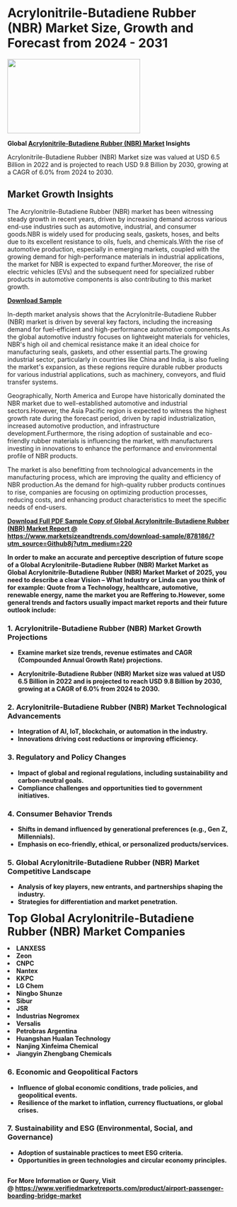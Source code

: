 <H1>Acrylonitrile-Butadiene Rubber (NBR) Market Size, Growth and Forecast from 2024 - 2031</H1><img class="aligncenter size-medium wp-image-584254" src="https://thirdeyenews.in/wp-content/uploads/2024/09/Global-Market-Research-300x168.jpeg" alt="" width="300" height="168" /><p><strong>Global&nbsp;<a href="https://www.marketsizeandtrends.com/download-sample/878186/?utm_source=Github8j?utm_medium=220">Acrylonitrile-Butadiene Rubber (NBR) Market</a> Insights</strong></p><p>Acrylonitrile-Butadiene Rubber (NBR) Market size was valued at USD 6.5 Billion in 2022 and is projected to reach USD 9.8 Billion by 2030, growing at a CAGR of 6.0% from 2024 to 2030.</p><p><h2>Market Growth Insights</h2> <p>The Acrylonitrile-Butadiene Rubber (NBR) market has been witnessing steady growth in recent years, driven by increasing demand across various end-use industries such as automotive, industrial, and consumer goods.NBR is widely used for producing seals, gaskets, hoses, and belts due to its excellent resistance to oils, fuels, and chemicals.With the rise of automotive production, especially in emerging markets, coupled with the growing demand for high-performance materials in industrial applications, the market for NBR is expected to expand further.Moreover, the rise of electric vehicles (EVs) and the subsequent need for specialized rubber products in automotive components is also contributing to this market growth.</p> <p><strong><a href="#">Download Sample</a></strong></p> <p>In-depth market analysis shows that the Acrylonitrile-Butadiene Rubber (NBR) market is driven by several key factors, including the increasing demand for fuel-efficient and high-performance automotive components.As the global automotive industry focuses on lightweight materials for vehicles, NBR's high oil and chemical resistance make it an ideal choice for manufacturing seals, gaskets, and other essential parts.The growing industrial sector, particularly in countries like China and India, is also fueling the market's expansion, as these regions require durable rubber products for various industrial applications, such as machinery, conveyors, and fluid transfer systems.</p> <p>Geographically, North America and Europe have historically dominated the NBR market due to well-established automotive and industrial sectors.However, the Asia Pacific region is expected to witness the highest growth rate during the forecast period, driven by rapid industrialization, increased automotive production, and infrastructure development.Furthermore, the rising adoption of sustainable and eco-friendly rubber materials is influencing the market, with manufacturers investing in innovations to enhance the performance and environmental profile of NBR products.</p> <p>The market is also benefitting from technological advancements in the manufacturing process, which are improving the quality and efficiency of NBR production.As the demand for high-quality rubber products continues to rise, companies are focusing on optimizing production processes, reducing costs, and enhancing product characteristics to meet the specific needs of end-users.</p> <p><strong><a href="#"></p><p><span class=""><strong>Download Full PDF Sample Copy of Global Acrylonitrile-Butadiene Rubber (NBR) Market Report</strong> @ <a href="https://www.marketsizeandtrends.com/download-sample/878186/?utm_source=Github8j?utm_medium=220" target="_blank">https://www.marketsizeandtrends.com/download-sample/878186/?utm_source=Github8j?utm_medium=220</a></span></p><p>In order to make an accurate and perceptive description of future scope of a Global&nbsp;Acrylonitrile-Butadiene Rubber (NBR) Market Market as Global&nbsp;Acrylonitrile-Butadiene Rubber (NBR) Market Market of 2025, you need to describe a clear Vision &ndash; What Industry or Linda can you think of for example: Quote from a Technology, healthcare, automotive, renewable energy, name the market you are Reffering to.However, some general trends and factors usually impact market reports and their future outlook include:</p><h3>1.&nbsp;<strong>Acrylonitrile-Butadiene Rubber (NBR) Market Growth Projections</strong></h3><ul><li>Examine market size trends, revenue estimates and CAGR (Compounded Annual Growth Rate) projections.</li><li><p>Acrylonitrile-Butadiene Rubber (NBR) Market size was valued at USD 6.5 Billion in 2022 and is projected to reach USD 9.8 Billion by 2030, growing at a CAGR of 6.0% from 2024 to 2030.</p></li></ul><h3>2.&nbsp;<strong>Acrylonitrile-Butadiene Rubber (NBR) Market Technological Advancements</strong></h3><ul><li>Integration of AI, IoT, blockchain, or automation in the industry.</li><li>Innovations driving cost reductions or improving efficiency.</li></ul><h3>3.&nbsp;<strong>Regulatory and Policy Changes</strong></h3><ul><li>Impact of global and regional regulations, including sustainability and carbon-neutral goals.</li><li>Compliance challenges and opportunities tied to government initiatives.</li></ul><h3>4.&nbsp;<strong>Consumer Behavior Trends</strong></h3><ul><li>Shifts in demand influenced by generational preferences (e.g., Gen Z, Millennials).</li><li>Emphasis on eco-friendly, ethical, or personalized products/services.</li></ul><h3>5.&nbsp;<strong>Global Acrylonitrile-Butadiene Rubber (NBR) Market Competitive Landscape</strong></h3><ul><li>Analysis of key players, new entrants, and partnerships shaping the industry.</li><li>Strategies for differentiation and market penetration.</li></ul><p data-pm-slice="1 1 []"><span style="color: inherit; font-family: inherit; font-size: 25px;">Top Global Acrylonitrile-Butadiene Rubber (NBR) Market Companies</span></p><div class="" data-test-id=""><p><li>LANXESS</li><li> Zeon</li><li> CNPC</li><li> Nantex</li><li> KKPC</li><li> LG Chem</li><li> Ningbo Shunze</li><li> Sibur</li><li> JSR</li><li> Industrias Negromex</li><li> Versalis</li><li> Petrobras Argentina</li><li> Huangshan Hualan Technology</li><li> Nanjing Xinfeima Chemical</li><li> Jiangyin Zhengbang Chemicals</li></p></div><h3>6.&nbsp;<strong>Economic and Geopolitical Factors</strong></h3><ul><li>Influence of global economic conditions, trade policies, and geopolitical events.</li><li>Resilience of the market to inflation, currency fluctuations, or global crises.</li></ul><h3>7.&nbsp;<strong>Sustainability and ESG (Environmental, Social, and Governance)</strong></h3><ul><li>Adoption of sustainable practices to meet ESG criteria.</li><li>Opportunities in green technologies and circular economy principles.</li></ul><h2><strong style="font-size: 14px;">For More Information or Query, Visit @&nbsp;</strong><a style="background-color: #ffffff; font-size: 14px;" href="https://www.marketsizeandtrends.com/report/acrylonitrile-butadiene-rubber-nbr-market/" target="_blank">https://www.verifiedmarketreports.com/product/airport-passenger-boarding-bridge-market</a></h2>